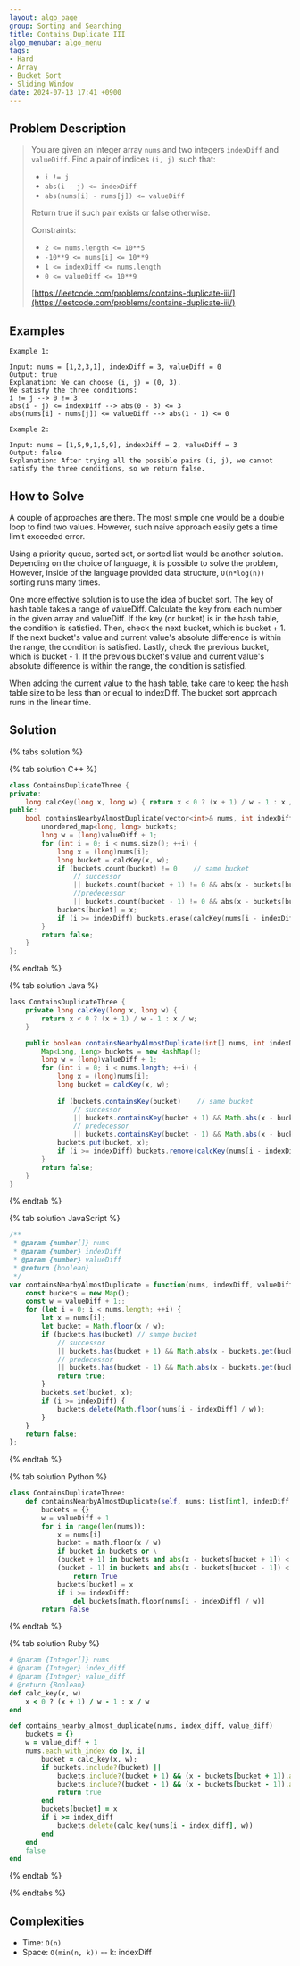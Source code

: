 ```yaml
---
layout: algo_page
group: Sorting and Searching
title: Contains Duplicate III
algo_menubar: algo_menu
tags:
- Hard
- Array
- Bucket Sort
- Sliding Window
date: 2024-07-13 17:41 +0900
---
```

## Problem Description
> You are given an integer array `nums` and two integers `indexDiff` and `valueDiff`.
> Find a pair of indices `(i, j) `such that:
> - `i != j`
> - `abs(i - j) <= indexDiff`
> - `abs(nums[i] - nums[j]) <= valueDiff`
>
> Return true if such pair exists or false otherwise.
>
> Constraints:
> - `2 <= nums.length <= 10**5`
> - `-10**9 <= nums[i] <= 10**9`
> - `1 <= indexDiff <= nums.length`
> - `0 <= valueDiff <= 10**9`
>
> [https://leetcode.com/problems/contains-duplicate-iii/](https://leetcode.com/problems/contains-duplicate-iii/)

## Examples
```
Example 1:

Input: nums = [1,2,3,1], indexDiff = 3, valueDiff = 0
Output: true
Explanation: We can choose (i, j) = (0, 3).
We satisfy the three conditions:
i != j --> 0 != 3
abs(i - j) <= indexDiff --> abs(0 - 3) <= 3
abs(nums[i] - nums[j]) <= valueDiff --> abs(1 - 1) <= 0
```

```
Example 2:

Input: nums = [1,5,9,1,5,9], indexDiff = 2, valueDiff = 3
Output: false
Explanation: After trying all the possible pairs (i, j), we cannot satisfy the three conditions, so we return false.
```

## How to Solve

A couple of approaches are there. The most simple one would be a double loop to find two values.
However, such naive approach easily gets a time limit exceeded error.

Using a priority queue, sorted set, or sorted list would be another solution. Depending on the choice of language,
it is possible to solve the problem, However, inside of the language provided data structure, `O(n*log(n))` sorting
runs many times.

One more effective solution is to use the idea of bucket sort.
The key of hash table takes a range of valueDiff. Calculate the key from each number in the given array and valueDiff.
If the key (or bucket) is in the hash table, the condition is satisfied.
Then, check the next bucket, which is bucket + 1. If the next bucket's value and current value's absolute difference is
within the range, the condition is satisfied.
Lastly, check the previous bucket, which is bucket - 1. If the previous bucket's value and current value's absolute
difference is within the range, the condition is satisfied.

When adding the current value to the hash table, take care to keep the hash table size to be less than or equal to indexDiff.
The bucket sort approach runs in the linear time.

## Solution

{% tabs solution %}

{% tab solution C++ %}
```cpp
class ContainsDuplicateThree {
private:
    long calcKey(long x, long w) { return x < 0 ? (x + 1) / w - 1 : x / w; }
public:
    bool containsNearbyAlmostDuplicate(vector<int>& nums, int indexDiff, int valueDiff) {
        unordered_map<long, long> buckets;
        long w = (long)valueDiff + 1;
        for (int i = 0; i < nums.size(); ++i) {
            long x = (long)nums[i];
            long bucket = calcKey(x, w);
            if (buckets.count(bucket) != 0    // same bucket
                // successor
                || buckets.count(bucket + 1) != 0 && abs(x - buckets[bucket + 1]) < w
                //predecessor
                || buckets.count(bucket - 1) != 0 && abs(x - buckets[bucket - 1]) < w) return true;
            buckets[bucket] = x;
            if (i >= indexDiff) buckets.erase(calcKey(nums[i - indexDiff], w));
        }
        return false;
    }
};
```
{% endtab %}

{% tab solution Java %}
```java
lass ContainsDuplicateThree {
    private long calcKey(long x, long w) {
        return x < 0 ? (x + 1) / w - 1 : x / w;
    }

    public boolean containsNearbyAlmostDuplicate(int[] nums, int indexDiff, int valueDiff) {
        Map<Long, Long> buckets = new HashMap();
        long w = (long)valueDiff + 1;
        for (int i = 0; i < nums.length; ++i) {
            long x = (long)nums[i];
            long bucket = calcKey(x, w);
            
            if (buckets.containsKey(bucket)    // same bucket
                // successor
                || buckets.containsKey(bucket + 1) && Math.abs(x - buckets.get(bucket + 1)) < w
                // predecessor
                || buckets.containsKey(bucket - 1) && Math.abs(x - buckets.get(bucket - 1)) < w) return true;
            buckets.put(bucket, x);
            if (i >= indexDiff) buckets.remove(calcKey(nums[i - indexDiff], w));
        }
        return false;
    }
}
```
{% endtab %}

{% tab solution JavaScript %}
```js
/**
 * @param {number[]} nums
 * @param {number} indexDiff
 * @param {number} valueDiff
 * @return {boolean}
 */
var containsNearbyAlmostDuplicate = function(nums, indexDiff, valueDiff) {
    const buckets = new Map();
    const w = valueDiff + 1;;
    for (let i = 0; i < nums.length; ++i) {
        let x = nums[i];
        let bucket = Math.floor(x / w);
        if (buckets.has(bucket) // samge bucket
            // successor
            || buckets.has(bucket + 1) && Math.abs(x - buckets.get(bucket + 1)) < w
            // predecessor
            || buckets.has(bucket - 1) && Math.abs(x - buckets.get(bucket - 1)) < w) {
            return true;
        }
        buckets.set(bucket, x);
        if (i >= indexDiff) {
            buckets.delete(Math.floor(nums[i - indexDiff] / w));
        }
    }
    return false;
};
```
{% endtab %}

{% tab solution Python %}
```python
class ContainsDuplicateThree:
    def containsNearbyAlmostDuplicate(self, nums: List[int], indexDiff: int, valueDiff: int) -> bool:
        buckets = {}
        w = valueDiff + 1
        for i in range(len(nums)):
            x = nums[i]
            bucket = math.floor(x / w)
            if bucket in buckets or \
            (bucket + 1) in buckets and abs(x - buckets[bucket + 1]) < w or \
            (bucket - 1) in buckets and abs(x - buckets[bucket - 1]) < w:
                return True
            buckets[bucket] = x
            if i >= indexDiff:
                del buckets[math.floor(nums[i - indexDiff] / w)]
        return False
```
{% endtab %}

{% tab solution Ruby %}
```ruby
# @param {Integer[]} nums
# @param {Integer} index_diff
# @param {Integer} value_diff
# @return {Boolean}
def calc_key(x, w)
    x < 0 ? (x + 1) / w - 1 : x / w
end

def contains_nearby_almost_duplicate(nums, index_diff, value_diff)
    buckets = {}
    w = value_diff + 1
    nums.each_with_index do |x, i|
        bucket = calc_key(x, w);
        if buckets.include?(bucket) ||
            buckets.include?(bucket + 1) && (x - buckets[bucket + 1]).abs < w ||
            buckets.include?(bucket - 1) && (x - buckets[bucket - 1]).abs < w
            return true
        end
        buckets[bucket] = x
        if i >= index_diff
            buckets.delete(calc_key(nums[i - index_diff], w))
        end
    end
    false
end
```
{% endtab %}

{% endtabs %}



## Complexities
- Time: `O(n)`
- Space: `O(min(n, k))` -- k: indexDiff
